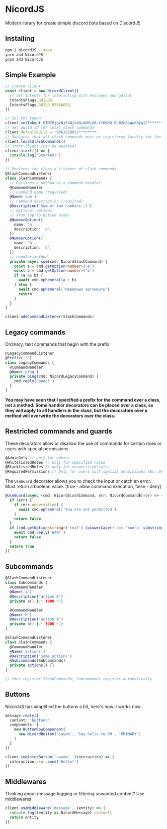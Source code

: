 # NicordJS

Modern library for create simple discord bots based on DiscordJS

## Installing

```bash
npm i NicordJS --save
yarn add NicordJS
pnpm add NicordJS
```

## Simple Example

```ts
// Create client
const client = new NicordClient([
  // Set Intents for interacting with messages and guilds
  IntentsFlags.GUILDS,
  IntentsFlags.GUILD_MESSAGES,
])

// Set bot token
client.setToken('OTM2MjgxNjE4Njk4NjA0NjU0.YfK6NQ.OhB2n8eguXByq22************')
// Set guild id for local slash commands
client.defaultGuild = '9362818051********'
// Declares that all slash commands must be registered locally for the above guild.
client.localSlashCommands()
// Start client (can be awaited)
client.start(() => {
  console.log('Started!')
})

// Declares the class a listener of slash commands
@SlashCommandListener
class SlashCommands {
  // Declares a method as a command handler
  @CommandHandler
  // Command name (required)
  @Name('sum')
  // Command description (required)
  @Description('Sum of two numbers :)')
  // Optional options
  // From top to bottom order
  @NumberOption({
    name: 'a',
    description: 'a',
  })
  @NumberOption({
    name: 'b',
    description: 'b',
  })
  // handler method
  private async sum(cmd: NicordSlashCommand) {
    const a = cmd.getOption<number>('a')
    const b = cmd.getOption<number>('b')
    if (a && b) {
      await cmd.ephemeral(a + b)
    } else {
      await cmd.ephemeral('Неверные аргументы')
      return
    }
  }
}

client.addCommandListener(SlashCommands)
```

## Legacy commands

Ordinary, text commands that begin with the prefix

```ts
@LegacyCommandListener
@Prefix('!')
class LegacyCommands {
  @CommandHandler
  @Name('ping')
  private ping(cmd: NicordLegacyCommand) {
    cmd.reply('pong!')
  }
}
```

**You may have seen that I specified a prefix for the command over a class, not a method. Some handler decorators can be
placed over a class, so they will apply to all handlers in the class, but the decorators over a method will overwrite
the decorators over the class.**

## Restricted commands and guards

These decorators allow or disallow the use of commands for certain roles or users with special permissions

```ts
@AdminOnly // only for admins
@WhitelistedRoles // only for specified roles
@BlacklistedRoles // only for unspecified roles
@RequiredPermissions // Only for users with special permissions (Ex. SPEAK, STREAM ...)
```

The `UseGuard` decorator allows you to check the input or catch an error. Must return a boolean value. (true - allow
command execution, false - deny)

```ts
@UseGuard(async (cmd: NicordSlashCommand, err: NicordCommandError) => {
  if (err) {
    if (err.unpermitted) {
      await cmd.ephemeral('You are not permitted')
    }
    return false
  }
  if (cmd.getOption<string>('text').toLowerCase() === 'книга'.substring(1)) {
    await cmd.reply('BAN!')
    return false
  }
  return true
})
```

## Subcommands

```ts
@SlashCommandListener
class Subcommands {
  @CommandHandler
  @Name('a')
  @Description('action A')
  private a() {/* TODO */}

  @CommandHandler
  @Name('b')
  @Description('action B')
  private b() {/* TODO */}
}

@SlashCommandListener
class SlashCommands {
  @CommandHandler
  @Name('actions')
  @Description('Some actions')
  @Subcommands(Subcommands)
  private actions() {}
}

// then register SlashCommands; Subcommands register automatically
```

## Buttons

NicordJS has simplified the buttons a bit, here's how it works now

```ts
message.reply({
  content: 'buttons',
  components: [
    new ButtonRowComponent(
      new NicordButton('saydm', 'Say hello to DM', 'PRIMARY')
    )
  ]
})

client.registerButton('saydm', (interaction) => {
  interaction.user.send('Hello!')
})

```

## Middlewares
Thinking about message logging or filtering unwanted content? Use middlewares
```ts
client.useMiddleware('message', (entity) => {
  console.log((entity as NicordMessage).content)
  return entity
})
```
